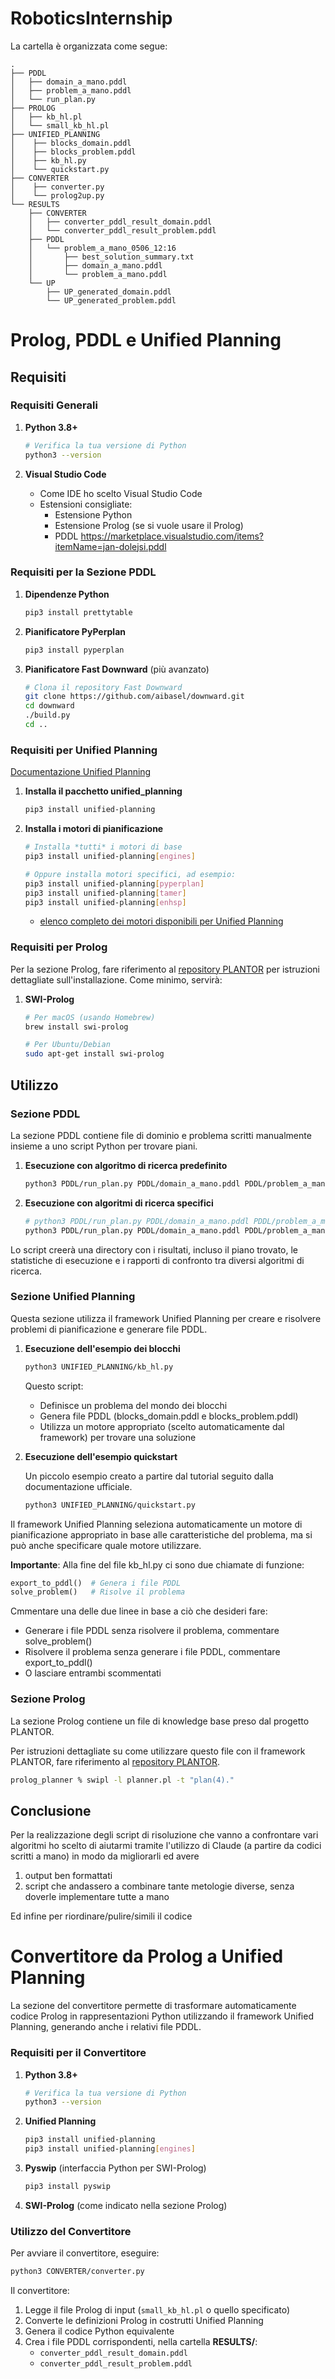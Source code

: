 # RoboticsInternship

La cartella è organizzata come segue:
```
.
├── PDDL
│   ├── domain_a_mano.pddl
│   ├── problem_a_mano.pddl
│   └── run_plan.py
├── PROLOG
│   ├── kb_hl.pl
│   └── small_kb_hl.pl
├── UNIFIED_PLANNING
│    ├── blocks_domain.pddl
│    ├── blocks_problem.pddl
│    ├── kb_hl.py
│    └── quickstart.py
├── CONVERTER
│    ├── converter.py
│    └── prolog2up.py
└── RESULTS
    ├── CONVERTER
    │   ├── converter_pddl_result_domain.pddl
    │   └── converter_pddl_result_problem.pddl
    ├── PDDL
    │   └── problem_a_mano_0506_12:16
    │       ├── best_solution_summary.txt
    │       ├── domain_a_mano.pddl
    │       └── problem_a_mano.pddl
    └── UP
        ├── UP_generated_domain.pddl
        └── UP_generated_problem.pddl
```

# Prolog, PDDL e Unified Planning

## Requisiti

### Requisiti Generali

1. **Python 3.8+**
   ```bash
   # Verifica la tua versione di Python
   python3 --version
   ```

2. **Visual Studio Code**
   - Come IDE ho scelto Visual Studio Code
   - Estensioni consigliate:
     - Estensione Python 
     - Estensione Prolog (se si vuole usare il Prolog)
     - PDDL https://marketplace.visualstudio.com/items?itemName=jan-dolejsi.pddl

### Requisiti per la Sezione PDDL

1. **Dipendenze Python**
   ```bash
   pip3 install prettytable
   ```

2. **Pianificatore PyPerplan** 
   ```bash
   pip3 install pyperplan
   ```

3. **Pianificatore Fast Downward** (più avanzato)
   ```bash
   # Clona il repository Fast Downward
   git clone https://github.com/aibasel/downward.git
   cd downward
   ./build.py
   cd ..
   ```

### Requisiti per Unified Planning

[Documentazione Unified Planning](https://unified-planning.readthedocs.io/en/latest/getting_started.html)

1. **Installa il pacchetto unified_planning**
   ```bash
   pip3 install unified-planning
   ```

2. **Installa i motori di pianificazione**
   ```bash
   # Installa *tutti* i motori di base
   pip3 install unified-planning[engines]
   
   # Oppure installa motori specifici, ad esempio:
   pip3 install unified-planning[pyperplan]
   pip3 install unified-planning[tamer]
   pip3 install unified-planning[enhsp]
   ```
   
   - [elenco completo dei motori disponibili per Unified Planning](https://unified-planning.readthedocs.io/en/latest/engines/01_available_engines.html)


### Requisiti per Prolog

Per la sezione Prolog, fare riferimento al [repository PLANTOR](https://github.com/idra-lab/PLANTOR) per istruzioni dettagliate sull'installazione. Come minimo, servirà:

1. **SWI-Prolog**
   ```bash
   # Per macOS (usando Homebrew)
   brew install swi-prolog
   
   # Per Ubuntu/Debian
   sudo apt-get install swi-prolog
   ```

## Utilizzo

### Sezione PDDL

La sezione PDDL contiene file di dominio e problema scritti manualmente insieme a uno script Python per trovare piani.

1. **Esecuzione con algoritmo di ricerca predefinito**
   ```bash
   python3 PDDL/run_plan.py PDDL/domain_a_mano.pddl PDDL/problem_a_mano.pddl
   ```

2. **Esecuzione con algoritmi di ricerca specifici**
   ```bash
   # python3 PDDL/run_plan.py PDDL/domain_a_mano.pddl PDDL/problem_a_mano.pddl --searches algoritmo1 algoritmo2...
   python3 PDDL/run_plan.py PDDL/domain_a_mano.pddl PDDL/problem_a_mano.pddl --searches lazy_greedy eager_greedy astar_ff astar_lmcount wastar astar_blind astar_lmcut lazy_wastar
   ```

Lo script creerà una directory con i risultati, incluso il piano trovato, le statistiche di esecuzione e i rapporti di confronto tra diversi algoritmi di ricerca.

### Sezione Unified Planning

Questa sezione utilizza il framework Unified Planning per creare e risolvere problemi di pianificazione e generare file PDDL. 

1. **Esecuzione dell'esempio dei blocchi**
   ```bash
   python3 UNIFIED_PLANNING/kb_hl.py
   ```
   Questo script:
   - Definisce un problema del mondo dei blocchi
   - Genera file PDDL (blocks_domain.pddl e blocks_problem.pddl)
   - Utilizza un motore appropriato (scelto automaticamente dal framework) per trovare una soluzione

2. **Esecuzione dell'esempio quickstart**

    Un piccolo esempio creato a partire dal tutorial seguito dalla documentazione ufficiale.
   ```bash
   python3 UNIFIED_PLANNING/quickstart.py
   ```

Il framework Unified Planning seleziona automaticamente un motore di pianificazione appropriato in base alle caratteristiche del problema, ma si può anche specificare quale motore utilizzare.

**Importante**: Alla fine del file kb_hl.py ci sono due chiamate di funzione:
```python
export_to_pddl()  # Genera i file PDDL
solve_problem()   # Risolve il problema
```
Cmmentare una delle due linee in base a ciò che desideri fare:

- Generare i file PDDL senza risolvere il problema, commentare solve_problem()
- Risolvere il problema senza generare i file PDDL, commentare export_to_pddl()
- O lasciare entrambi scommentati 

### Sezione Prolog

La sezione Prolog contiene un file di knowledge base preso dal progetto PLANTOR.

Per istruzioni dettagliate su come utilizzare questo file con il framework PLANTOR, fare riferimento al [repository PLANTOR](https://github.com/idra-lab/PLANTOR).

```bash
prolog_planner % swipl -l planner.pl -t "plan(4)."
```

## Conclusione

Per la realizzazione degli script di risoluzione che vanno a confrontare vari algoritmi ho scelto di aiutarmi tramite l'utilizzo di Claude (a partire da codici scritti a mano) in modo da migliorarli ed avere 
1. output ben formattati
2. script che andassero a combinare tante metologie diverse, senza doverle implementare tutte a mano

Ed infine per riordinare/pulire/simili il codice 

# Convertitore da Prolog a Unified Planning

La sezione del convertitore permette di trasformare automaticamente codice Prolog in rappresentazioni Python utilizzando il framework Unified Planning, generando anche i relativi file PDDL.

### Requisiti per il Convertitore

1. **Python 3.8+**
   ```bash
   # Verifica la tua versione di Python
   python3 --version
   ```

2. **Unified Planning**
   ```bash
   pip3 install unified-planning
   pip3 install unified-planning[engines]
   ```

3. **Pyswip** (interfaccia Python per SWI-Prolog)
   ```bash
   pip3 install pyswip
   ```

4. **SWI-Prolog** (come indicato nella sezione Prolog)

### Utilizzo del Convertitore

Per avviare il convertitore, eseguire:
```bash
python3 CONVERTER/converter.py
```

Il convertitore:
1. Legge il file Prolog di input (`small_kb_hl.pl` o quello specificato)
2. Converte le definizioni Prolog in costrutti Unified Planning
3. Genera il codice Python equivalente
4. Crea i file PDDL corrispondenti, nella cartella **RESULTS/**:
   - `converter_pddl_result_domain.pddl`
   - `converter_pddl_result_problem.pddl`
